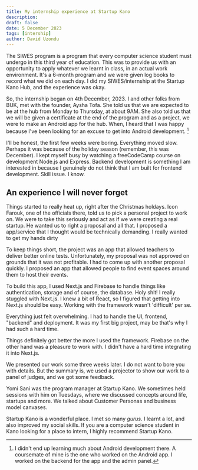 ```yaml
---
title: My internship experience at Startup Kano
description: 
draft: false
date: 5 December 2023
tags: [intership]
author: David Uzondu
---
```


The SIWES program is a program that every computer science student must undergo in this third year of education. This was to provide us with an opportunity to apply whatever we learnt in class, in an actual work environment. It's a 6-month program and we were given log books to record what we did on each day. I did my SIWES/internship at the Startup Kano Hub, and the experience was okay.
 
So, the internship began on 4th December, 2023. I and other folks from BUK, met with the founder, Aysha Tofa. She told us that we are expected to be at the hub from Monday to Thursday, at about 9AM. She also told us that we will be given a certificate at the end of the program and as a project, we were to make an Android app for the hub. When, I heard that I was happy because I've been looking for an excuse to get into Android development. [^1]

I'll be honest, the first few weeks were boring. Everything moved slow. Perhaps it was because of the holiday season (remember, this was December). I kept myself busy by watching a freeCodeCamp course on development Node.js and Express. Backend development is something I am interested in because I genuinely do not think that I am built for frontend development. Skill issue. I know.

## An experience I will never forget
Things started to really heat up, right after the Christmas holdays. Icon Farouk, one of the officials there, told us to pick a personal project to work on. We were to take this seriously and act as if we were creating a real startup. He wanted us to right a proposal and all that. I proposed a app/service that I thought would be technically demanding. I really wanted to get my hands dirty

To keep things short, the project was an app that allowed teachers to deliver better online tests. Unfortunately, my proposal was not approved on grounds that it was not profitable. I had to come up with another proposal quickly. I proposed an app that allowed people to find event spaces around them to host their events.

To build this app, I used Next.js and Firebase to handle things like authentication, storage and of course, the database. Holy shit! I really stuggled with Next.js. I knew a bit of React, so I figured that getting into Next.js should be easy. Working with the framework wasn't 'difficult' per se. 

Everything just felt overwhelming. I had to handle the UI, frontend, "backend" and deployment. It was my first big project, may be that's why I had such a hard time.

Things definitely got better the more I used the framework. Firebase on the other hand was a pleasure to work with. I didn't have a hard time integrating it into Next.js. 

We presented our work some three weeks later. I do not want to bore you with details. But the summary is, we used a projector to show our work to a panel of judges, and we got some feedback.

Yomi Sani was the program manager at Startup Kano. We sometimes held sessions with him on Tuesdays, where we discussed concepts around life, startups and more. We talked about Customer Personas and business model canvases. 

Startup Kano is a wonderful place. I met so many _gurus_. I learnt a lot, and also improved my social skills. If you are a computer science student in Kano looking for a place to intern, I highly recommend Startup Kano. 

[^1]: I didn't end up learning much about Android development there. A coursemate of mine is the one who worked on the Android app. I worked on the backend for the app and the admin panel.